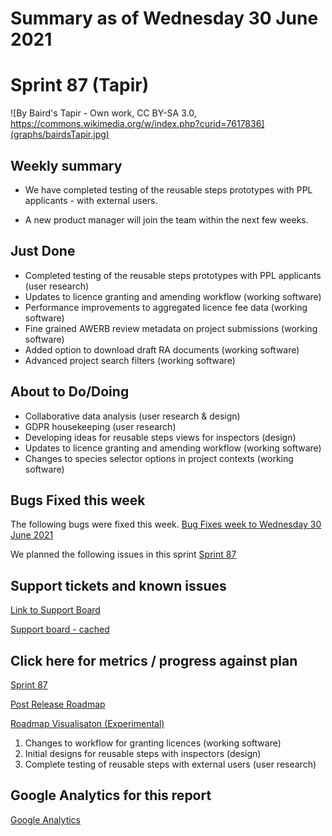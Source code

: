 # Summary as of Wednesday 30 June 2021 

# Sprint 87 (Tapir)

![By Baird&#039;s Tapir - Own work, CC BY-SA 3.0, https://commons.wikimedia.org/w/index.php?curid=7617836](graphs/bairdsTapir.jpg)

## Weekly summary
* We have completed testing of the reusable steps prototypes with PPL applicants - with external users. 

* A new product manager will join the team within the next few weeks. 

## Just Done
* Completed testing of the reusable steps prototypes with PPL applicants (user research) 
* Updates to licence granting and amending workflow (working software)
* Performance improvements to aggregated licence fee data (working software)
* Fine grained AWERB review metadata on project submissions (working software)
* Added option to download draft RA documents (working software)
* Advanced project search filters (working software)

## About to Do/Doing
* Collaborative data analysis (user research & design)
* GDPR housekeeping (user research)
* Developing ideas for reusable steps views for inspectors (design)
* Updates to licence granting and amending workflow (working software)
* Changes to species selector options in project contexts (working software)

## Bugs Fixed this week
The following bugs were fixed this week.
[Bug Fixes week to Wednesday 30 June 2021](graphs/bugs30062021.png)

We planned the following issues in this sprint 
[Sprint 87](graphs/sprint30062021.png)

## Support tickets and known issues
[Link to Support Board](https://collaboration.homeoffice.gov.uk/jira/secure/RapidBoard.jspa?rapidView=1717&selectedIssue=ASSB-253)

[Support board - cached](graphs/supportBoard30062021.png)

## Click here for metrics / progress against plan
[Sprint 87](graphs/progress30062021.png)

[Post Release Roadmap](graphs/roadmap30062021.png)

[Roadmap Visualisaton (Experimental) ](roadmapVisualisation3062021.md)

1. Changes to workflow for granting licences (working software) 
2. Initial designs for reusable steps with inspectors (design) 
3. Complete testing of reusable steps with external users (user research)

## Google Analytics for this report
[Google Analytics](graphs/GA30062021.png)

